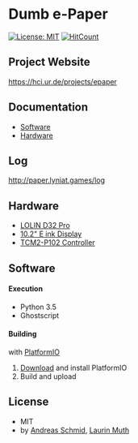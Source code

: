 # Dumb e-Paper
[![License: MIT](https://img.shields.io/badge/License-MIT-yellow.svg)](https://opensource.org/licenses/MIT)
[![HitCount](http://hits.dwyl.io/lyniat/dumb-e-paper.svg)](http://hits.dwyl.io/lyniat/dumb-e-paper)

## Project Website
https://hci.ur.de/projects/epaper

## Documentation
* [Software](http://paper.lyniat.games/doxygen/html)
* [Hardware](http://paper.lyniat.games/docu/sketch)

## Log
http://paper.lyniat.games/log

## Hardware
* [LOLIN D32 Pro](https://wiki.wemos.cc/products:d32:d32_pro)
* [10.2" E ink Display](http://www.pervasivedisplays.com/products/102)
* [TCM2-P102 Controller](http://www.pervasivedisplays.com/LiteratureRetrieve.aspx?ID=232053)

## Software
#### Execution
* Python 3.5
* Ghostscript

#### Building
with [PlatformIO](http://platformio.org)

1. [Download](https://platformio.org/platformio-ide) and install PlatformIO
2. Build and upload

## License
* MIT
* by [Andreas Schmid](https://hci.ur.de/people/andreas_schmid), [Laurin Muth](https://hci.ur.de/people/laurin_muth)
